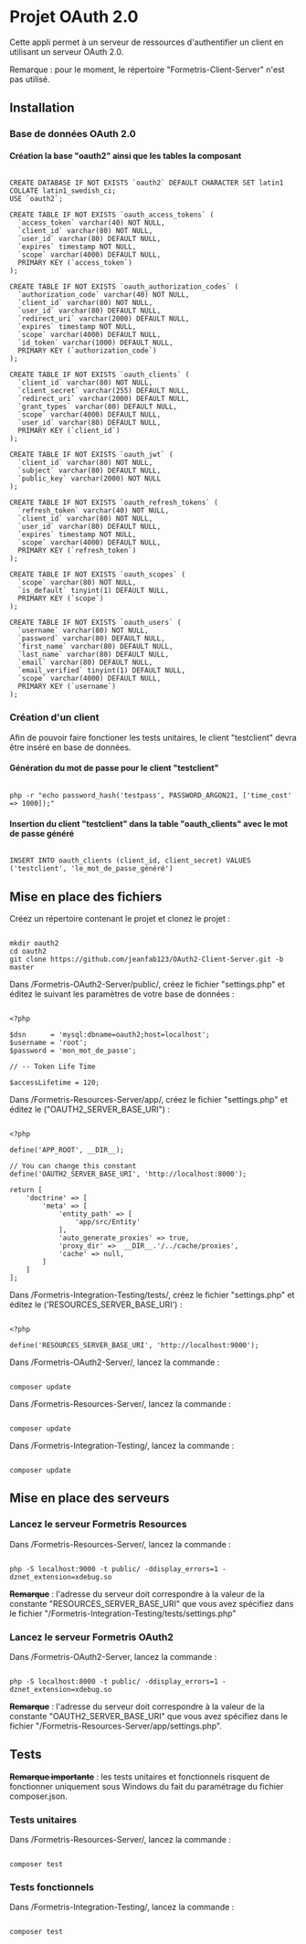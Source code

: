 # Projet OAuth 2.0

Cette appli permet à un serveur de ressources d'authentifier un client en utilisant un serveur OAuth 2.0.

Remarque : pour le moment, le répertoire "Formetris-Client-Server" n'est pas utilisé.

## Installation

### Base de données OAuth 2.0

#### Création la base "oauth2" ainsi que les tables la composant

```

CREATE DATABASE IF NOT EXISTS `oauth2` DEFAULT CHARACTER SET latin1 COLLATE latin1_swedish_ci;
USE `oauth2`;

CREATE TABLE IF NOT EXISTS `oauth_access_tokens` (
  `access_token` varchar(40) NOT NULL,
  `client_id` varchar(80) NOT NULL,
  `user_id` varchar(80) DEFAULT NULL,
  `expires` timestamp NOT NULL,
  `scope` varchar(4000) DEFAULT NULL,
  PRIMARY KEY (`access_token`)
);

CREATE TABLE IF NOT EXISTS `oauth_authorization_codes` (
  `authorization_code` varchar(40) NOT NULL,
  `client_id` varchar(80) NOT NULL,
  `user_id` varchar(80) DEFAULT NULL,
  `redirect_uri` varchar(2000) DEFAULT NULL,
  `expires` timestamp NOT NULL,
  `scope` varchar(4000) DEFAULT NULL,
  `id_token` varchar(1000) DEFAULT NULL,
  PRIMARY KEY (`authorization_code`)
);

CREATE TABLE IF NOT EXISTS `oauth_clients` (
  `client_id` varchar(80) NOT NULL,
  `client_secret` varchar(255) DEFAULT NULL,
  `redirect_uri` varchar(2000) DEFAULT NULL,
  `grant_types` varchar(80) DEFAULT NULL,
  `scope` varchar(4000) DEFAULT NULL,
  `user_id` varchar(80) DEFAULT NULL,
  PRIMARY KEY (`client_id`)
);

CREATE TABLE IF NOT EXISTS `oauth_jwt` (
  `client_id` varchar(80) NOT NULL,
  `subject` varchar(80) DEFAULT NULL,
  `public_key` varchar(2000) NOT NULL
);

CREATE TABLE IF NOT EXISTS `oauth_refresh_tokens` (
  `refresh_token` varchar(40) NOT NULL,
  `client_id` varchar(80) NOT NULL,
  `user_id` varchar(80) DEFAULT NULL,
  `expires` timestamp NOT NULL,
  `scope` varchar(4000) DEFAULT NULL,
  PRIMARY KEY (`refresh_token`)
);

CREATE TABLE IF NOT EXISTS `oauth_scopes` (
  `scope` varchar(80) NOT NULL,
  `is_default` tinyint(1) DEFAULT NULL,
  PRIMARY KEY (`scope`)
);

CREATE TABLE IF NOT EXISTS `oauth_users` (
  `username` varchar(80) NOT NULL,
  `password` varchar(80) DEFAULT NULL,
  `first_name` varchar(80) DEFAULT NULL,
  `last_name` varchar(80) DEFAULT NULL,
  `email` varchar(80) DEFAULT NULL,
  `email_verified` tinyint(1) DEFAULT NULL,
  `scope` varchar(4000) DEFAULT NULL,
  PRIMARY KEY (`username`)
);

```

### Création d'un client

Afin de pouvoir faire fonctioner les tests unitaires, le client "testclient" devra être inséré en base de données.

#### Génération du mot de passe pour le client "testclient"

```

php -r "echo password_hash('testpass', PASSWORD_ARGON2I, ['time_cost' => 1000]);"

```

#### Insertion du client "testclient" dans la table "oauth_clients" avec le mot de passe généré

```

INSERT INTO oauth_clients (client_id, client_secret) VALUES ('testclient', 'le_mot_de_passe_généré')

```

## Mise en place des fichiers

Créez un répertoire contenant le projet et clonez le projet :

```

mkdir oauth2
cd oauth2
git clone https://github.com/jeanfab123/OAuth2-Client-Server.git -b master

```

Dans /Formetris-OAuth2-Server/public/, créez le fichier "settings.php" et éditez le suivant les paramètres de votre base de données :

```

<?php

$dsn      = 'mysql:dbname=oauth2;host=localhost';
$username = 'root';
$password = 'mon_mot_de_passe';

// -- Token Life Time

$accessLifetime = 120;

```

Dans /Formetris-Resources-Server/app/, créez le fichier "settings.php" et éditez le ("OAUTH2_SERVER_BASE_URI") :

```

<?php

define('APP_ROOT', __DIR__);

// You can change this constant
define('OAUTH2_SERVER_BASE_URI', 'http://localhost:8000');

return [
    'doctrine' => [
        'meta' => [
            'entity_path' => [
                'app/src/Entity'
            ],
            'auto_generate_proxies' => true,
            'proxy_dir' =>  __DIR__.'/../cache/proxies',
            'cache' => null,
        ]
    ]
];

```

Dans /Formetris-Integration-Testing/tests/, créez le fichier "settings.php" et éditez le ('RESOURCES_SERVER_BASE_URI') :

```

<?php

define('RESOURCES_SERVER_BASE_URI', 'http://localhost:9000');

```

Dans /Formetris-OAuth2-Server/, lancez la commande :

```

composer update

```

Dans /Formetris-Resources-Server/, lancez la commande :

```

composer update

```

Dans /Formetris-Integration-Testing/, lancez la commande :

```

composer update

```

## Mise en place des serveurs

### Lancez le serveur Formetris Resources 

Dans /Formetris-Resources-Server/, lancez la commande :

```

php -S localhost:9000 -t public/ -ddisplay_errors=1 -dznet_extension=xdebug.so

```

~~__Remarque__~~ : l'adresse du serveur doit correspondre à la valeur de la constante "RESOURCES_SERVER_BASE_URI" que vous avez spécifiez dans le fichier "/Formetris-Integration-Testing/tests/settings.php"

### Lancez le serveur Formetris OAuth2

Dans /Formetris-OAuth2-Server, lancez la commande :

```

php -S localhost:8000 -t public/ -ddisplay_errors=1 -dznet_extension=xdebug.so

```

~~__Remarque__~~ : l'adresse du serveur doit correspondre à la valeur de la constante "OAUTH2_SERVER_BASE_URI" que vous avez spécifiez dans le fichier "/Formetris-Resources-Server/app/settings.php".

## Tests

~~__Remarque importante__~~ : les tests unitaires et fonctionnels risquent de fonctionner uniquement sous Windows du fait du paramétrage du fichier composer.json.

### Tests unitaires

Dans /Formetris-Resources-Server/, lancez la commande :

```

composer test

```

### Tests fonctionnels

Dans /Formetris-Integration-Testing/, lancez la commande :

```

composer test

```
